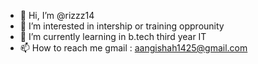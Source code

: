 - 👋 Hi, I’m @rizzz14
- 👀 I’m interested in intership or training opprounity
- 🌱 I’m currently learning in b.tech third year IT
- 📫 How to reach me gmail : aangishah1425@gmail.com
